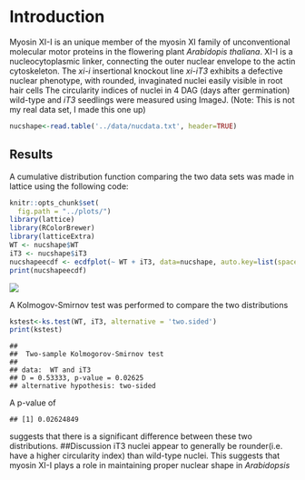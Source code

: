 Introduction
============

Myosin XI-I is an unique member of the myosin XI family of unconventional molecular motor proteins in the flowering plant *Arabidopis thaliana*. XI-I is a nucleocytoplasmic linker, connecting the outer nuclear envelope to the actin cytoskeleton. The *xi-i* insertional knockout line *xi-iT3* exhibits a defective nuclear phenotype, with rounded, invaginated nuclei easily visible in root hair cells The circularity indices of nuclei in 4 DAG (days after germination) wild-type and *iT3* seedlings were measured using ImageJ. (Note: This is not my real data set, I made this one up)

``` r
nucshape<-read.table('../data/nucdata.txt', header=TRUE)
```

Results
-------

A cumulative distribution function comparing the two data sets was made in lattice using the following code:

``` r
knitr::opts_chunk$set(
  fig.path = "../plots/")
library(lattice)
library(RColorBrewer)
library(latticeExtra)
WT <- nucshape$WT
iT3 <- nucshape$iT3
nucshapeecdf <- ecdfplot(~ WT + iT3, data=nucshape, auto.key=list(space='right'))
print(nucshapeecdf)
```

![](Task_06_files/figure-markdown_github/nuc_shape_ecdf-1.png)

A Kolmogov-Smirnov test was performed to compare the two distributions

``` r
kstest<-ks.test(WT, iT3, alternative = 'two.sided')
print(kstest)
```

    ## 
    ##  Two-sample Kolmogorov-Smirnov test
    ## 
    ## data:  WT and iT3
    ## D = 0.53333, p-value = 0.02625
    ## alternative hypothesis: two-sided

A p-value of

    ## [1] 0.02624849

suggests that there is a significant difference between these two distributions.
\#\#Discussion iT3 nuclei appear to generally be rounder(i.e. have a higher circularity index) than wild-type nuclei. This suggests that myosin XI-I plays a role in maintaining proper nuclear shape in *Arabidopsis*
